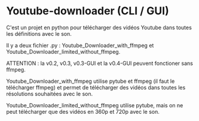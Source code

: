 # Youtube-downloader (CLI / GUI)
C'est un projet en python pour télécharger des vidéos Youtube dans toutes les définitions avec le son.

Il y a deux fichier .py : Youtube_Downloader_with_ffmpeg et Youtube_Downloader_limited_without_ffmpeg.

ATTENTION : la v0.2, v0.3, v0.3-GUI et la v0.4-GUI peuvent fonctioner sans ffmpeg.

Youtube_Downloader_with_ffmpeg utilise pytube et ffmpeg (il faut le télécharger ffmpeg) et permet de télécharger des vidéos dans toutes les résolutions souhaitées avec le son.

Youtube_Downloader_limited_without_ffmpeg utilise pytube, mais on ne peut télécharger que des vidéos en 360p et 720p avec le son.

